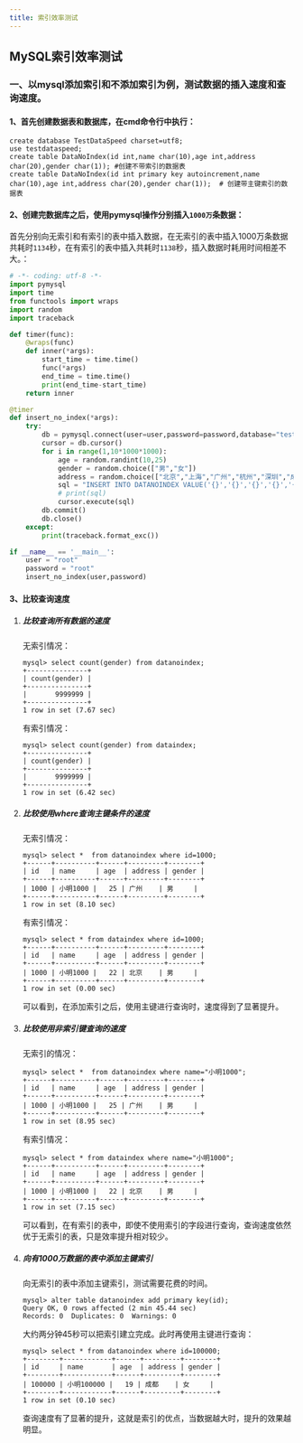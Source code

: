 ```yaml
---
title: 索引效率测试
---
```


## MySQL索引效率测试

### 一、以mysql添加索引和不添加索引为例，测试数据的插入速度和查询速度。

#### 1、首先创建数据表和数据库，在cmd命令行中执行：

```mysql
create database TestDataSpeed charset=utf8;
use testdataspeed;
create table DataNoIndex(id int,name char(10),age int,address char(20),gender char(1)); #创建不带索引的数据表
create table DataNoIndex(id int primary key autoincrement,name char(10),age int,address char(20),gender char(1));  # 创建带主键索引的数据表
```

#### 2、创建完数据库之后，使用pymysql操作分别插入`1000万`条数据：

首先分别向无索引和有索引的表中插入数据，在无索引的表中插入1000万条数据共耗时`1134`秒，在有索引的表中插入共耗时`1138`秒，插入数据时耗用时间相差不大。：

```python
# -*- coding: utf-8 -*-
import pymysql
import time
from functools import wraps
import random
import traceback

def timer(func):
    @wraps(func)
    def inner(*args):
        start_time = time.time()
        func(*args)
        end_time = time.time()
        print(end_time-start_time)
    return inner

@timer
def insert_no_index(*args):
    try:
        db = pymysql.connect(user=user,password=password,database="testdataspeed")
        cursor = db.cursor()
        for i in range(1,10*1000*1000):
            age = random.randint(10,25)
            gender = random.choice(["男","女"])
            address = random.choice(["北京","上海","广州","杭州","深圳","成都","重庆"])
            sql = "INSERT INTO DATANOINDEX VALUE('{}','{}','{}','{}','{}');".format(i,"小明"+str(i),age,address,gender)
            # print(sql)
            cursor.execute(sql)
        db.commit()
        db.close()
    except:
        print(traceback.format_exc())

if __name__ == '__main__':
    user = "root"
    password = "root"
    insert_no_index(user,password)
```

#### 3、比较查询速度

1. ##### 比较查询所有数据的速度

   无索引情况：

   ```mysql
   mysql> select count(gender) from datanoindex;
   +---------------+
   | count(gender) |
   +---------------+
   |       9999999 |
   +---------------+
   1 row in set (7.67 sec)
   ```

   有索引情况：

   ```mysql
   mysql> select count(gender) from dataindex;
   +---------------+
   | count(gender) |
   +---------------+
   |       9999999 |
   +---------------+
   1 row in set (6.42 sec)
   ```

2. ##### 比较使用where查询主键条件的速度

   无索引情况：

   ```mysql
   mysql> select *  from datanoindex where id=1000;
   +------+----------+------+---------+--------+
   | id   | name     | age  | address | gender |
   +------+----------+------+---------+--------+
   | 1000 | 小明1000 |   25 | 广州    | 男     |
   +------+----------+------+---------+--------+
   1 row in set (8.10 sec)
   ```

   有索引情况：

   ```mysql
   mysql> select * from dataindex where id=1000;
   +------+----------+------+---------+--------+
   | id   | name     | age  | address | gender |
   +------+----------+------+---------+--------+
   | 1000 | 小明1000 |   22 | 北京    | 男     |
   +------+----------+------+---------+--------+
   1 row in set (0.00 sec)
   ```

   可以看到，在添加索引之后，使用主键进行查询时，速度得到了显著提升。

3. ##### 比较使用非索引键查询的速度

   无索引的情况：

   ```mysql
   mysql> select *  from datanoindex where name="小明1000";
   +------+----------+------+---------+--------+
   | id   | name     | age  | address | gender |
   +------+----------+------+---------+--------+
   | 1000 | 小明1000 |   25 | 广州    | 男     |
   +------+----------+------+---------+--------+
   1 row in set (8.95 sec)
   ```

   有索引情况：

   ```mysql
   mysql> select * from dataindex where name="小明1000";
   +------+----------+------+---------+--------+
   | id   | name     | age  | address | gender |
   +------+----------+------+---------+--------+
   | 1000 | 小明1000 |   22 | 北京    | 男     |
   +------+----------+------+---------+--------+
   1 row in set (7.15 sec)
   ```

   可以看到，在有索引的表中，即使不使用索引的字段进行查询，查询速度依然优于无索引的表，只是效率提升相对较少。

4. ##### 向有1000万数据的表中添加主键索引

   向无索引的表中添加主键索引，测试需要花费的时间。

   ```mysql
   mysql> alter table datanoindex add primary key(id);
   Query OK, 0 rows affected (2 min 45.44 sec)
   Records: 0  Duplicates: 0  Warnings: 0
   ```

   大约两分钟45秒可以把索引建立完成。此时再使用主键进行查询：

   ```mysql
   mysql> select * from datanoindex where id=100000;
   +--------+------------+------+---------+--------+
   | id     | name       | age  | address | gender |
   +--------+------------+------+---------+--------+
   | 100000 | 小明100000 |   19 | 成都    | 女     |
   +--------+------------+------+---------+--------+
   1 row in set (0.10 sec)
   ```

   查询速度有了显著的提升，这就是索引的优点，当数据越大时，提升的效果越明显。
